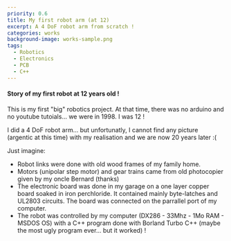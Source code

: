 ```yaml
---
priority: 0.6
title: My first robot arm (at 12)
excerpt: A 4 DoF robot arm from scratch !
categories: works
background-image: works-sample.png
tags:
  - Robotics
  - Electronics
  - PCB
  - C++
---
```



#### Story of my first robot at 12 years old !

This is my first "big" robotics project. At that time, there was no arduino and no youtube tutoials... we were in 1998. I was 12 !

I did a 4 DoF robot arm... but unfortunatly, I cannot find any picture (argentic at this time) with my realisation and we are now 20 years later :(

Just imagine: 
 - Robot links were done with old wood frames of my family home.   
 - Motors (unipolar step motor) and gear trains came from old photocopier given by my oncle Bernard (thanks)
 - The electronic board was done in my garage on a one layer copper board soaked in iron perchloride. It contained mainly byte-latches and UL2803 circuits. The board was connected on the parrallel port of my computer.
 - The robot was controlled by my computer (DX286 - 33Mhz - 1Mo RAM - MSDOS OS) with a C++ program done with Borland Turbo C++ (maybe the most ugly program ever... but it worked) !


